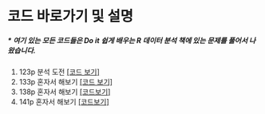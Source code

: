 코드 바로가기 및 설명
==============================

##### \* 여기 있는 모든 코드들은 Do it 쉽게 배우는 R 데이터 분석 책에 있는 문제를 풀어서 나왔습니다.


1. 123p 분석 도전   [[코드 보기]](https://github.com/Mangcho/class_R/blob/master/code/r_homework_123p.R)
2. 133p 혼자서 해보기 [[코드 보기]](https://github.com/Mangcho/class_R/blob/master/code/R_133p.R)
3. 138p 혼자서 해보기 [[코드보기]](https://github.com/Mangcho/class_R/blob/master/code/r_138p.R)
4. 141p 혼자서 해보기 [[코드보기]](https://github.com/Mangcho/class_R/blob/master/code/r_141p.R)
